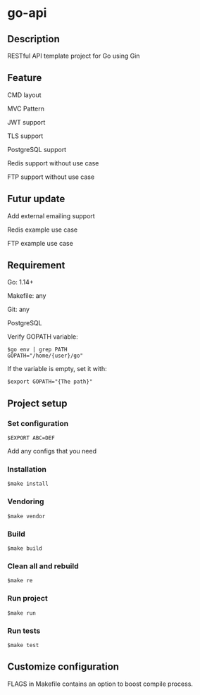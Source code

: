 # go-api

## Description
RESTful API template project for Go using Gin

## Feature
CMD layout

MVC Pattern

JWT support

TLS support

PostgreSQL support

Redis support without use case

FTP support without use case

## Futur update
Add external emailing support

Redis example use case

FTP example use case

## Requirement
Go: 1.14+

Makefile: any

Git: any

PostgreSQL

Verify GOPATH variable:
```
$go env | grep PATH
GOPATH="/home/{user}/go"
```

If the variable is empty, set it with:
```
$export GOPATH="{The path}"
```

## Project setup

### Set configuration
```
$EXPORT ABC=DEF
```
Add any configs that you need

### Installation
```
$make install
```

### Vendoring
```
$make vendor
```

### Build
```
$make build
```

### Clean all and rebuild
```
$make re
```

### Run project
```
$make run
```

### Run tests
```
$make test
```

## Customize configuration
FLAGS in Makefile contains an option to boost compile process.
